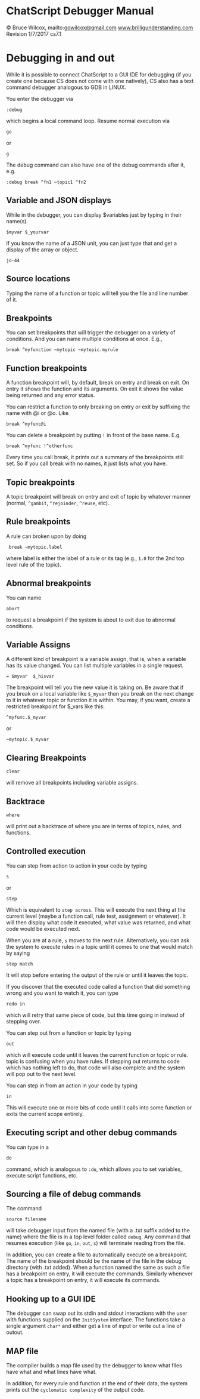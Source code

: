 # ChatScript Debugger Manual
© Bruce Wilcox, mailto:gowilcox@gmail.com www.brilligunderstanding.com
<br>Revision 1/7/2017 cs7.1

# Debugging in and out

While it is possible to connect ChatScript to a GUI IDE for debugging (if you create one because CS does not come with one natively),
CS also has a text command debugger analogous to GDB in LINUX.

You enter the debugger via 

    :debug

which begins a local command loop. Resume normal execution via

    go  
    
or 

    g

The debug command can also have one of the debug commands after it, e.g.

    :debug break ^fn1 ~topic1 ^fn2

## Variable and JSON displays

While in the debugger, you can display $variables just by typing in their name(s).

    $myvar $_yourvar

If you know the name of a JSON unit, you can just type that and get a display of the array or object.

    jo-44


## Source locations

Typing the name of a function or topic will tell you the file and line number of it.

## Breakpoints

You can set breakpoints that will trigger the debugger on a variety of conditions. And you can 
name multiple conditions at once. E.g.,

    break ^myfunction ~mytopic ~mytopic.myrule


## Function breakpoints

A function breakpoint will, by default, break on entry and break on exit. On entry it shows the 
function and its arguments. On exit it shows the value being returned and any error status.

You can restrict a function to only breaking on entry or exit by suffixing the name with @i or
@o. Like 

    break ^myfunc@i

You can delete a breakpoint by putting `!` in front of the base name. E.g.

    break ^myfunc !^otherfunc

Every time you call break, it prints out a summary of the breakpoints still set. So if you
call break with no names, it just lists what you have.

## Topic breakpoints

A topic breakpoint will break on entry and exit of topic by whatever manner (normal, `^gambit`, `^rejoinder`,
`^reuse`, etc). 


## Rule breakpoints

A rule can broken upon by doing 

     break ~mytopic.label
     
where label is either the label of a rule or its tag (e.g., `1.0` for the 2nd top level rule of the topic).


## Abnormal breakpoints

You can name 

    abort 
    
to request a breakpoint if the system is about to exit due to abnormal conditions.


## Variable Assigns

A different kind of breakpoint is a variable assign, that is, when a variable has its value changed.
You can list multiple variables in a single request.

    = $myvar  $_hisvar

The breakpoint will tell you the new value it is taking on. Be aware that if you break on a local variable like 
`$_myvar` then you break on the next change to it in whatever topic or function it is within. You may, if you want,
create a restricted breakpoint for $_vars like this: 

    ^myfunc.$_myvar
    
or 

    ~mytopic.$_myvar


## Clearing Breakpoints

    clear 

will remove all breakpoints including variable assigns.

## Backtrace

    where 

will print out a backtrace of where you are in terms of topics, rules, and functions.

## Controlled execution

You can step from action to action in your code by typing 

    s    

or 

    step
     
Which is equivalent to `step across`. This will execute the next thing at the current level 
(maybe a function call, rule test, assignment or whatever). It will then
display what code it executed, what value was returned, and what code would be executed next. 

When you are at  a rule, `s` moves to the next rule. Alternatively, you can ask the system to execute rules
in a topic until it comes to one that would match by saying 

    step match
    
It will stop before entering the output of the rule or until it leaves the topic.

If you discover that the executed code called a function that did something wrong and you want to
watch it, you can type 

    redo in

which will retry that same piece of code, but this time going in instead of stepping over.

You can step out from a function or topic by typing 

    out
    
which will execute code until it leaves the current function or topic or rule. 
topic is confusing when you have rules.
If stepping out returns to code which has nothing left to do, 
that code will also complete and the system will pop out to the next level.

You can step in from an action in your code by typing 

    in

This will execute one or more bits of code until it calls into some function or exits the current scope entirely.

## Executing script and other debug commands

You can type in a 

    do

command, which is analogous to `:do`, which allows you to set variables, execute script functions, etc. 


## Sourcing a file of debug commands

The command 

    source filename

will take debugger input from the named file (with a .txt suffix added to the name) 
where the file is in a top level folder called `debug`. Any command that
resumes execution (like `go`, `in`, `out`, `s`) will terminate reading from the file.

In addition, you can create a file to automatically execute on a breakpoint. The name of the breakpoint
should be the name of the file in the debug directory (with .txt added). When a function named the same
as such a file has a breakpoint on entry, it will execute the commands. Similarly whenever a topic
has a breakpoint on entry, it will execute its commands.


## Hooking up to a GUI IDE

The debugger can swap out its stdin and stdout interactions with the user with functions supplied on the
`InitSystem` interface. The functions take a single argument `char*` and either get a line of input or write
out a line of outout.


## MAP file

The compiler builds a map file used by the debugger to know what files have what and what lines have what.

In addition, for every rule and function at the end of their data, the system prints out
the `cyclomatic complexity` of the output code.
